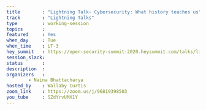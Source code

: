 ```yaml
---
title        : "Lightning Talk- Cybersecurity: What history teaches us"
track        : "Lightning Talks"
type         : working-session
topics       :
featured     : Yes
when_day     : Tue
when_time    : LT-3 
hey_summit   : https://open-security-summit-2020.heysummit.com/talks/lightning-talk-cybersecurity-what-history-teaches-us/
session_slack:
status       : 
description  :
organizers   :  
        - Naina Bhattacharya
hosted_by    : Wallaby Curtis
zoom_link    : https://zoom.us/j/96819398503
you_tube     : SZdYrvUMX1Y        
---
```

